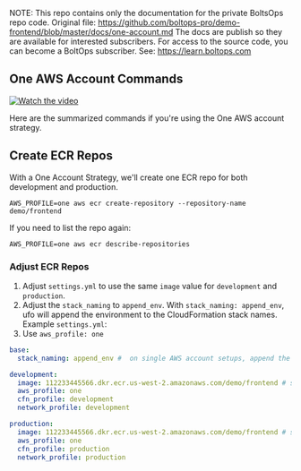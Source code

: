 <!-- note marker start -->
NOTE: This repo contains only the documentation for the private BoltsOps repo code.
Original file: https://github.com/boltops-pro/demo-frontend/blob/master/docs/one-account.md
The docs are publish so they are available for interested subscribers.
For access to the source code, you can become a BoltOps subscriber.
See: https://learn.boltops.com

<!-- note marker end -->

## One AWS Account Commands

[![Watch the video](https://img.boltops.com/boltopspro/video-preview/single/demo-frontend.png)](https://www.youtube.com/watch?v=t_14fzAtJ9c)

Here are the summarized commands if you're using the One AWS account strategy.

## Create ECR Repos

With a One Account Strategy, we'll create one ECR repo for both development and production.

    AWS_PROFILE=one aws ecr create-repository --repository-name demo/frontend

If you need to list the repo again:

    AWS_PROFILE=one aws ecr describe-repositories

### Adjust ECR Repos

1. Adjust `settings.yml` to use the same `image` value for `development` and `production`.
2. Adjust the `stack_naming` to `append_env`. With `stack_naming: append_env`, ufo will append the environment to the CloudFormation stack names.  Example `settings.yml`:
3. Use `aws_profile: one`

```yaml
base:
  stack_naming: append_env #  on single AWS account setups, append the environment for different CloudFormation stack names

development:
  image: 112233445566.dkr.ecr.us-west-2.amazonaws.com/demo/frontend # same as production
  aws_profile: one
  cfn_profile: development
  network_profile: development

production:
  image: 112233445566.dkr.ecr.us-west-2.amazonaws.com/demo/frontend # same as development
  aws_profile: one
  cfn_profile: production
  network_profile: production
```
